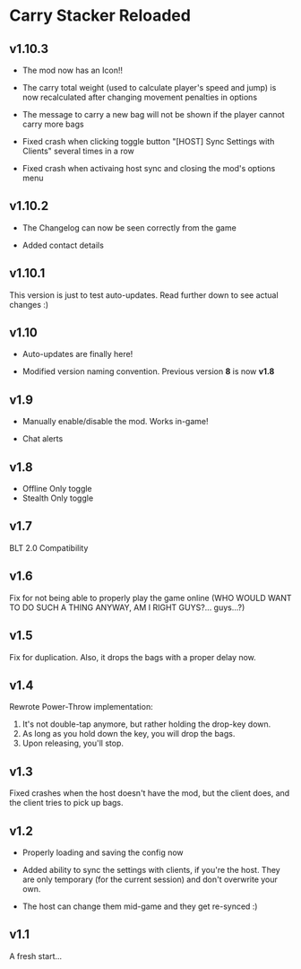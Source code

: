 # Carry Stacker Reloaded


## v1.10.3

- The mod now has an Icon!!

- The carry total weight (used to calculate player's speed and jump) is now recalculated after changing movement penalties in options

- The message to carry a new bag will not be shown if the player cannot carry more bags

- Fixed crash when clicking toggle button "[HOST] Sync Settings with Clients" several times in a row

- Fixed crash when activaing host sync and closing the mod's options menu

## v1.10.2

- The Changelog can now be seen correctly from the game

- Added contact details


## v1.10.1

This version is just to test auto-updates. Read further down to see actual changes :)


## v1.10

- Auto-updates are finally here!

- Modified version naming convention. Previous version **8** is now **v1.8**


## v1.9

- Manually enable/disable the mod. Works in-game!

- Chat alerts


## v1.8

- Offline Only toggle
- Stealth Only toggle


## v1.7

BLT 2.0 Compatibility


## v1.6

Fix for not being able to properly play the game online (WHO WOULD WANT TO DO SUCH A THING ANYWAY, AM I RIGHT GUYS?... guys...?)


## v1.5

Fix for duplication. Also, it drops the bags with a proper delay now.


## v1.4

Rewrote Power-Throw implementation: 
1. It's not double-tap anymore, but rather holding the drop-key down.
1. As long as you hold down the key, you will drop the bags.
1. Upon releasing, you'll stop.


## v1.3

Fixed crashes when the host doesn't have the mod, but the client does, and the client tries to pick up bags.


## v1.2

- Properly loading and saving the config now

- Added ability to sync the settings with clients, if you're the host. They are only temporary (for the current session) and don't overwrite your own.

- The host can change them mid-game and they get re-synced :)
 
        
## v1.1

A fresh start...
